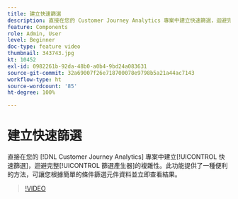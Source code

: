 ```yaml
---
title: 建立快速篩選
description: 直接在您的 Customer Journey Analytics 專案中建立快速篩選，迴避完整篩選產生器的複雜性。此功能提供了一種便利的方法，可讓您根據簡單的條件篩選元件資料並立即查看結果。
feature: Components
role: Admin, User
level: Beginner
doc-type: feature video
thumbnail: 343743.jpg
kt: 10452
exl-id: 0982261b-92da-48b0-a0b4-9bd24a083631
source-git-commit: 32a69007f26e718700078e9798b5a21a44ac7143
workflow-type: ht
source-wordcount: '85'
ht-degree: 100%

---
```


# 建立快速篩選

直接在您的 [!DNL Customer Journey Analytics] 專案中建立[!UICONTROL 快速篩選]，迴避完整[!UICONTROL 篩選產生器]的複雜性。此功能提供了一種便利的方法，可讓您根據簡單的條件篩選元件資料並立即查看結果。

>[!VIDEO](https://video.tv.adobe.com/v/343743/?quality=12&learn=on)
